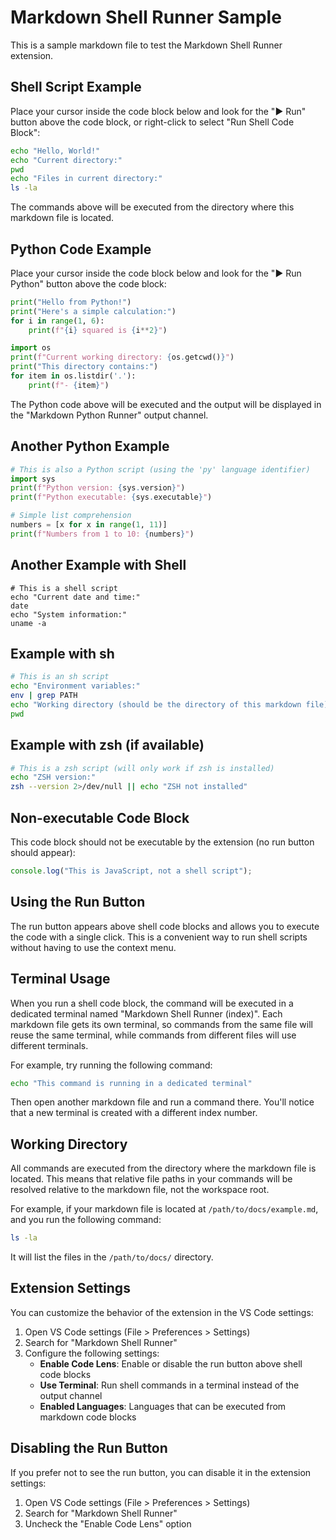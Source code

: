 # Markdown Shell Runner Sample

This is a sample markdown file to test the Markdown Shell Runner extension.

## Shell Script Example

Place your cursor inside the code block below and look for the "▶ Run" button above the code block, or right-click to select "Run Shell Code Block":

```bash
echo "Hello, World!"
echo "Current directory:"
pwd
echo "Files in current directory:"
ls -la
```

The commands above will be executed from the directory where this markdown file is located.

## Python Code Example

Place your cursor inside the code block below and look for the "▶ Run Python" button above the code block:

```python
print("Hello from Python!")
print("Here's a simple calculation:")
for i in range(1, 6):
    print(f"{i} squared is {i**2}")

import os
print(f"Current working directory: {os.getcwd()}")
print("This directory contains:")
for item in os.listdir('.'):
    print(f"- {item}")
```

The Python code above will be executed and the output will be displayed in the "Markdown Python Runner" output channel.

## Another Python Example

```py
# This is also a Python script (using the 'py' language identifier)
import sys
print(f"Python version: {sys.version}")
print(f"Python executable: {sys.executable}")

# Simple list comprehension
numbers = [x for x in range(1, 11)]
print(f"Numbers from 1 to 10: {numbers}")
```

## Another Example with Shell

```shell
# This is a shell script
echo "Current date and time:"
date
echo "System information:"
uname -a
```

## Example with sh

```sh
# This is an sh script
echo "Environment variables:"
env | grep PATH
echo "Working directory (should be the directory of this markdown file):"
pwd
```

## Example with zsh (if available)

```zsh
# This is a zsh script (will only work if zsh is installed)
echo "ZSH version:"
zsh --version 2>/dev/null || echo "ZSH not installed"
```

## Non-executable Code Block

This code block should not be executable by the extension (no run button should appear):

```javascript
console.log("This is JavaScript, not a shell script");
```

## Using the Run Button

The run button appears above shell code blocks and allows you to execute the code with a single click. This is a convenient way to run shell scripts without having to use the context menu.

## Terminal Usage

When you run a shell code block, the command will be executed in a dedicated terminal named "Markdown Shell Runner (index)". Each markdown file gets its own terminal, so commands from the same file will reuse the same terminal, while commands from different files will use different terminals.

For example, try running the following command:

```bash
echo "This command is running in a dedicated terminal"
```

Then open another markdown file and run a command there. You'll notice that a new terminal is created with a different index number.

## Working Directory

All commands are executed from the directory where the markdown file is located. This means that relative file paths in your commands will be resolved relative to the markdown file, not the workspace root.

For example, if your markdown file is located at `/path/to/docs/example.md`, and you run the following command:

```bash
ls -la
```

It will list the files in the `/path/to/docs/` directory.

## Extension Settings

You can customize the behavior of the extension in the VS Code settings:

1. Open VS Code settings (File > Preferences > Settings)
2. Search for "Markdown Shell Runner"
3. Configure the following settings:
   - **Enable Code Lens**: Enable or disable the run button above shell code blocks
   - **Use Terminal**: Run shell commands in a terminal instead of the output channel
   - **Enabled Languages**: Languages that can be executed from markdown code blocks

## Disabling the Run Button

If you prefer not to see the run button, you can disable it in the extension settings:

1. Open VS Code settings (File > Preferences > Settings)
2. Search for "Markdown Shell Runner"
3. Uncheck the "Enable Code Lens" option
